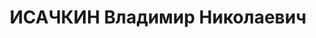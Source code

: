 ---
title: ИСАЧКИН Владимир Николаевич
description: "род. 1897, г.Астрахань, русский. Из рабочих. Образование начальное (городское\
  \ училище). Член ВКП(б) с марта 1919. Исключен 15.02.1937 решением партсобрания\
  \ Азрыбтреста за к-р троцкистскую работу, за связь с троцкистом Колегаевым и в связи\
  \ с арестом. Подтверждено 27.03.1937 решением бюро Городского РК и 23.04.1937 решением\
  \ бюро БК АКП(б). Восст. посмертно 14.01.1958 решением бюро ЦК КП Азербайджана.\n\
  \ Упр. Азрыбтреста. Прож.: Аз.ССР, г.Баку.\n Арестован в 1937\n Обвинение: ст.ст.\
  \ 69,70,73 УК Аз.ССР - участник с 1932 а/с троцкистской террор. орг-ции, занимавшийся\
  \ вредительством и разделявший террористические установки.\n Приговор: ВК ВС СССР,\
  \ 10.09.1937 - ВМН с конфискацией имущества.\n Расстрелян 11.10.1937\n Реабилитирован\
  \ ВКВС 04.04.1957 за отсутствием состава преступления.\n Источники: Сталинский список\
  \ от 03.10.1937 (Аз.ССР, Кат.1)| Личное дело №38174 (АПД УДПАР, ф.6, оп.9, д. 234)|\
  \ Определение ВКВС СССР, 04.04.1957."
---